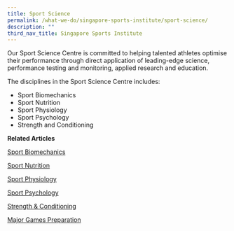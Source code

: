 ```yaml
---
title: Sport Science
permalink: /what-we-do/singapore-sports-institute/sport-science/
description: ""
third_nav_title: Singapore Sports Institute
---
```

Our Sport Science Centre is committed to helping talented athletes optimise their performance through direct application of leading-edge science, performance testing and monitoring, applied research and education.

The disciplines in the Sport Science Centre includes: 

*   Sport Biomechanics
*   Sport Nutrition
*   Sport Physiology
*   Sport Psychology
*   Strength and Conditioning

**Related Articles**

[Sport Biomechanics](/singapore-sports-institute/sport-science/sport-biomechanics/)

[Sport Nutrition](/singapore-sports-institute/sport-science/sport-nutrition/)

[Sport Physiology](/singapore-sports-institute/sport-science/sport-physiology/)

[Sport Psychology](/singapore-sports-institute/sport-science/sport-psychology)

[Strength & Conditioning](/singapore-sports-institute/sport-science/strength-conditioning/)

[Major Games Preparation](/singapore-sports-institute/sport-science/major-games-preparation/)